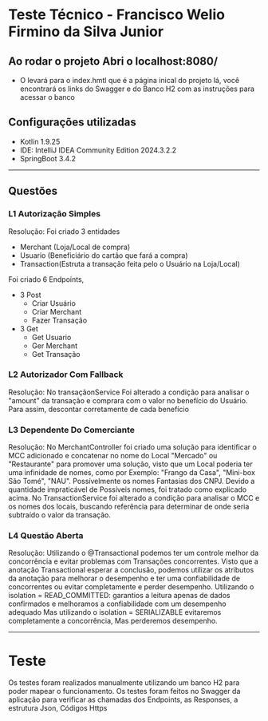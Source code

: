﻿# Teste Técnico - Francisco Welio Firmino da Silva Junior

## Ao rodar o projeto Abri o localhost:8080/
 - O levará para o index.hmtl que é a página inical do projeto
lá, você encontrará os links do Swagger e do Banco H2 com as instruções para acessar o banco
## Configurações utilizadas
- Kotlin 1.9.25
- IDE: IntelliJ IDEA Community Edition 2024.3.2.2
- SpringBoot 3.4.2

---
## Questões

### L1 Autorização Simples
Resolução: Foi criado 3 entidades
- Merchant (Loja/Local de compra)
- Usuario (Beneficiário do cartão que fará a compra)
- Transaction(Estruta a transação feita pelo o Usuário na Loja/Local)

Foi criado 6 Endpoints,
- 3 Post
  - Criar Usuário
  - Criar Merchant 
  - Fazer Transação
- 3 Get
  - Get Usuario
  - Ger Merchant 
  - Get Transação
### L2 Autorizador Com Fallback
Resolução: No transaçãonService Foi alterado a condição para analisar o "amount" da transação
e comprara com o valor no benefício do Usuário. Para assim, descontar corretamente de cada benefício

### L3 Dependente Do Comerciante
Resolução: No MerchantController foi criado uma solução para identificar o MCC adicionado e concatenar
no nome do Local "Mercado" ou "Restaurante" para promover uma solução, visto que um Local poderia ter
uma infinidade de nomes, como por Exemplo: "Frango da Casa", "Mini-box São Tomé", "NAU". Possívelmente os
nomes Fantasias dos CNPJ. Devido a quantidade impraticável de Possíveis nomes, foi tratado como explicado acima.
No TransactionService foi alterado a condição para analisar o MCC e os nomes dos locais, buscando referência para
determinar de onde seria subtraído o valor da transação.

### L4 Questão Aberta
Resolução: Utilizando o @Transactional podemos ter um controle melhor da concorrência e evitar problemas com
Transações concorrentes. Visto que a anotação Transactional esperar a conclusão, podemos utilizar os atributos
da anotação para melhorar o desempenho e ter uma confiabilidade de concorrentes ou evitar completamente
e perder desempenho.
Utilizando o isolation = READ_COMMITTED: garantios a leitura apenas de dados confirmados
e melhoramos a confiabilidade com um desempenho adequado
Mas utilizando o isolation = SERIALIZABLE evitaremos completamente a concorrência, Mas
perderemos desempenho.

---
# Teste

Os testes foram realizados manualmente utilizando um banco H2 para poder mapear o funcionamento.
Os testes foram feitos no Swagger da aplicação para verificar as chamadas dos Endpoints, as Responses, 
a estrutura Json, Códigos Https
